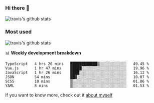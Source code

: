 ### Hi there 👋

<!--
**HondryTravis/HondryTravis** is a ✨ _special_ ✨ repository because its `README.md` (this file) appears on your GitHub profile.

Here are some ideas to get you started:

- 🔭 I’m currently working on ...
- 🌱 I’m currently learning ...
- 👯 I’m looking to collaborate on ...
- 🤔 I’m looking for help with ...
- 💬 Ask me about ...
- 📫 How to reach me: ...
- 😄 Pronouns: ...
- ⚡ Fun fact: ...
-->

![travis's github stats](https://github-readme-stats.vercel.app/api?username=HondryTravis&hide=stars)
### Most used
![travis's github stats](https://github-readme-stats.anuraghazra1.vercel.app/api/top-langs/?username=HondryTravis&layout=compact&hide_title=true)

📊 **Weekly development breakdown**

<!--START_SECTION:waka-->

```text
TypeScript   4 hrs 26 mins   ████████████▒░░░░░░░░░░░░   49.45 %
Vue.js       1 hr 47 mins    █████░░░░░░░░░░░░░░░░░░░░   19.96 %
JavaScript   1 hr 26 mins    ████░░░░░░░░░░░░░░░░░░░░░   16.12 %
JSON         54 mins         ██▓░░░░░░░░░░░░░░░░░░░░░░   10.07 %
SCSS         10 mins         ▒░░░░░░░░░░░░░░░░░░░░░░░░   01.86 %
YAML         8 mins          ▒░░░░░░░░░░░░░░░░░░░░░░░░   01.53 %
```

<!--END_SECTION:waka-->

If you want to know more, check out it [about myself](https://hondrytravis.github.io/)
